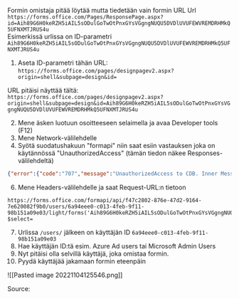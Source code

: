 Formin omistaja pitää löytää mutta tiedetään vain formin URL
Url `https://forms.office.com/Pages/ResponsePage.aspx?id=Aih89G6H0keRZH5iAIL5sODulGoTwOtPnxGYsVGgngNUQU5DVDlUVUFEWVREMDRHMkQ5UFNXMTJRUS4u`  
Esimerkissä urlissa on ID-parametri `Aih89G6H0keRZH5iAIL5sODulGoTwOtPnxGYsVGgngNUQU5DVDlUVUFEWVREMDRHMkQ5UFNXMTJRUS4u`  

1. Aseta ID-parametri tähän URL:
`https://forms.office.com/pages/designpagev2.aspx?origin=shell&subpage=design&id=`

URL pitäisi näyttää tältä:
`https://forms.office.com/pages/designpagev2.aspx?origin=shell&subpage=design&id=Aih89G6H0keRZH5iAIL5sODulGoTwOtPnxGYsVGgngNUQU5DVDlUVUFEWVREMDRHMkQ5UFNXMTJRUS4u` 

2. Mene äsken luotuun osoitteeseen selaimella ja avaa Developer tools (F12)
3. Mene Network-välilehdelle
4. Syötä suodatushakuun "formapi" niin saat esiin vastauksen joka on käytännössä "UnauthorizedAccess" (tämän tiedon näkee Responses-välilehdeltä)

```json
{"error":{"code":"707","message":"UnauthorizedAccess to CDB. Inner Message: {\"error\":{\"code\":\"OperationForbidden\",\"message\":\"Unauthorized Access\",\"innerError\":{\"code\":\"UnauthorizedAccess\"}}}","@ms.form.error.type":"ExpectedFailure"}}
```
6. Mene Headers-välilehdelle ja saat Request-URL:n tietoon
   
```
https://forms.office.com/formapi/api/f47c2802-876e-47d2-9164-7e620082f9b0/users/6a94eee0-c013-4feb-9f11-98b151a09e03/light/forms('Aih89G6H0keRZH5iAIL5sODulGoTwOtPnxGYsVGgngNUQU5DVDlUVUFEWVREMDRHMkQ5UFNXMTJRUS4u')?$select=
```
7. Urlissa `/users/` jälkeen on käyttäjän ID `6a94eee0-c013-4feb-9f11-98b151a09e03`
8. Hae käyttäjän ID:tä esim. Azure Ad users tai Microsoft Admin Users
9. Nyt pitäisi olla selvillä käyttäjä, joka omistaa formin.
10. Pyydä käyttäjää jakamaan formin eteenpäin

![[Pasted image 20221104125546.png]]


Source: 